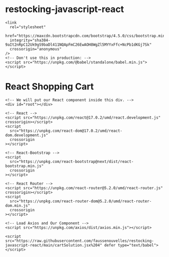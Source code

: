 # restocking-javascript-react
<!DOCTYPE html>
<html lang="en">
  <head>
    <meta charset="UTF-8" />
    <title>React Cart</title>

    <link
      rel="stylesheet"
      href="https://maxcdn.bootstrapcdn.com/bootstrap/4.5.0/css/bootstrap.min.css"
      integrity="sha384-9aIt2nRpC12Uk9gS9baDl411NQApFmC26EwAOH8WgZl5MYYxFfc+NcPb1dKGj7Sk"
      crossorigin="anonymous"
    />
    <!-- Don't use this in production: -->
    <script src="https://unpkg.com/@babel/standalone/babel.min.js"></script>
  </head>

  <body>
    <h1>React Shopping Cart</h1>

    <!-- We will put our React component inside this div. -->
    <div id="root"></div>

    <!-- React -->
    <script src="https://unpkg.com/react@17.0.2/umd/react.development.js" crossorigin></script>
    <script
      src="https://unpkg.com/react-dom@17.0.2/umd/react-dom.development.js"
      crossorigin
    ></script>

    <!-- React-Bootstrap -->
    <script
      src="https://unpkg.com/react-bootstrap@next/dist/react-bootstrap.min.js"
      crossorigin
    ></script>

    <!-- React Router -->
    <script src="https://unpkg.com/react-router@5.2.0/umd/react-router.js" crossorigin></script>
    <script
      src="https://unpkg.com/react-router-dom@5.2.0/umd/react-router-dom.min.js"
      crossorigin
    ></script>

    <!-- Load Axios and Our Component -->
    <script src="https://unpkg.com/axios/dist/axios.min.js"></script>

    <script src="https://raw.githubusercontent.com/faussenouvelles/restocking-javascript-react/main/cartSolution.jsx%204" defer type="text/babel"></script>
  </body>
</html>
